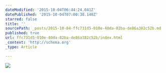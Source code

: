 ```yaml
---
dateModified: '2015-10-04T06:44:24.041Z'
datePublished: '2015-10-04T07:00:38.148Z'
starred: false
title: ''
sourcePath: _posts/2015-10-04-ffc731d5-010e-40da-82ba-de86a382c52b.md
published: true
url: ffc731d5-010e-40da-82ba-de86a382c52b/index.html
_context: 'http://schema.org'
_type: Article

---
```

![](https://the-grid-user-content.s3-us-west-2.amazonaws.com/e1013ead-b530-42a5-9022-af8bf59563e2.jpg)